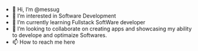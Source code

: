 - 👋 Hi, I’m @messug
- 👀 I’m interested in Software Development
- 🌱 I’m currently learning Fullstack SoftWare developer
- 💞️ I’m looking to collaborate on creating apps and showcasing my ability to develope and optimaize Softwares.
- 📫 How to reach me here

<!---
messug/messug is a ✨ special ✨ repository because its `README.md` (this file) appears on your GitHub profile.
You can click the Preview link to take a look at your changes.
--->
